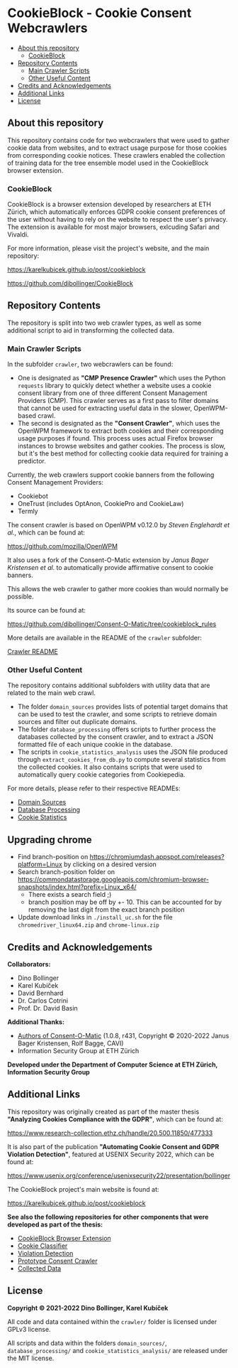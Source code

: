 # CookieBlock - Cookie Consent Webcrawlers

* [About this repository](#about-this-repository)
  * [CookieBlock](#cookieblock)
* [Repository Contents](#repository-contents)
  * [Main Crawler Scripts](#main-crawler-scripts)
  * [Other Useful Content](#other-useful-content)
* [Credits and Acknowledgements](#credits-and-acknowledgements)
* [Additional Links](#additional-links)
* [License](#license)

## About this repository

This repository contains code for two webcrawlers that were used to gather cookie
data from websites, and to extract usage purpose for those cookies from corresponding
cookie notices. These crawlers enabled the collection of training data for the
tree ensemble model used in the CookieBlock browser extension.

### CookieBlock

CookieBlock is a browser extension developed by researchers at ETH Zürich,
which automatically enforces GDPR cookie consent preferences of the user without
having to rely on the website to respect the user's privacy. The extension is
available for most major browsers, exlcuding Safari and Vivaldi.

For more information, please visit the project's website, and the main repository:

https://karelkubicek.github.io/post/cookieblock

https://github.com/dibollinger/CookieBlock

## Repository Contents

The repository is split into two web crawler types, as well as some additional script to aid in transforming the collected data.

### Main Crawler Scripts

In the subfolder `crawler`, two webcrawlers can be found:
* One is designated as __"CMP Presence Crawler"__ which uses the Python `requests` library to quickly detect whether a website uses a cookie consent library from one of three different Consent Management Providers (CMP).
This crawler serves as a first pass to filter domains that cannot be used for extracting useful data in the slower, OpenWPM-based crawl.
* The second is designated as the __"Consent Crawler"__, which uses the OpenWPM framework to extract both cookies and their corresponding usage purposes if found.
This process uses actual Firefox browser instances to browse websites and gather cookies.
The process is slow, but it's the best method for collecting cookie data required for training a predictor.

Currently, the web crawlers support cookie banners from the following Consent Management Providers:
* Cookiebot
* OneTrust (includes OptAnon, CookiePro and CookieLaw)
* Termly

The consent crawler is based on OpenWPM v0.12.0 by _Steven Englehardt et al._, which can be found at:

https://github.com/mozilla/OpenWPM

It also uses a fork of the Consent-O-Matic extension by _Janus Bager Kristensen et al._ to automatically provide affirmative consent to cookie banners.

This allows the web crawler to gather more cookies than would normally be possible.

Its source can be found at:

https://github.com/dibollinger/Consent-O-Matic/tree/cookieblock_rules

More details are available in the README of the `crawler` subfolder:

[Crawler README](crawler/README.md)

### Other Useful Content

The repository contains additional subfolders with utility data that are related to the main web crawl.
* The folder `domain_sources` provides lists of potential target domains that can be used to
  test the crawler, and some scripts to retrieve domain sources and filter out duplicate domains.
* The folder `database_processing` offers scripts to further process the databases collected by the
  consent crawler, and to extract a JSON formatted file of each unique cookie in the database.
* The scripts in `cookie_statistics_analysis` uses the JSON file produced through `extract_cookies_from_db.py` to compute several statistics from the collected cookies. It also contains scripts that were used to automatically query cookie categories from Cookiepedia.

For more details, please refer to their respective READMEs:
* [Domain Sources](domain_sources/README.md)
* [Database Processing](database_processing/README.md)
* [Cookie Statistics](cookie_statistics_analysis/README.md)

## Upgrading chrome
* Find branch-position on https://chromiumdash.appspot.com/releases?platform=Linux by clicking on a desired version
* Search branch-position folder on https://commondatastorage.googleapis.com/chromium-browser-snapshots/index.html?prefix=Linux_x64/
    * There exists a search field ;)
    * branch position may be off by +- 10. This can be accounted for by removing the last digit from the exact branch position
* Update download links in `./install_uc.sh` for the file `chromedriver_linux64.zip` and `chrome-linux.zip`

## Credits and Acknowledgements

__Collaborators:__
* Dino Bollinger
* Karel Kubíček
* David Bernhard
* Dr. Carlos Cotrini
* Prof. Dr. David Basin

__Additional Thanks:__
* [Authors of Consent-O-Matic](https://github.com/cavi-au/Consent-O-Matic) (1.0.8, r431, Copyright © 2020-2022 Janus Bager Kristensen, Rolf Bagge, CAVI)
* Information Security Group at ETH Zürich

__Developed under the Department of Computer Science at ETH Zürich, Information Security Group__

## Additional Links

This repository was originally created as part of the master thesis
__"Analyzing Cookies Compliance with the GDPR"__, which can be found at:

https://www.research-collection.ethz.ch/handle/20.500.11850/477333

It is also part of the publication __"Automating Cookie Consent and GDPR Violation Detection"__,
featured at USENIX Security 2022, which can be found at:

https://www.usenix.org/conference/usenixsecurity22/presentation/bollinger

The CookieBlock project's main website is found at:

https://karelkubicek.github.io/post/cookieblock

**See also the following repositories for other components that were developed as part of the thesis:**

* [CookieBlock Browser Extension](https://github.com/dibollinger/CookieBlock)
* [Cookie Classifier](https://github.com/dibollinger/CookieBlock-Consent-Classifier)
* [Violation Detection](https://github.com/dibollinger/CookieBlock-Other-Scripts)
* [Prototype Consent Crawler](https://github.com/dibollinger/CookieBlock-Crawler-Prototype)
* [Collected Data](https://doi.org/10.5281/zenodo.5838646)

## License

__Copyright © 2021-2022 Dino Bollinger, Karel Kubíček__

All code and data contained within the `crawler/` folder is licensed under GPLv3 license.

All scripts and data within the folders `domain_sources/`, `database_processing/` and `cookie_statistics_analysis/` are released under the MIT license.
